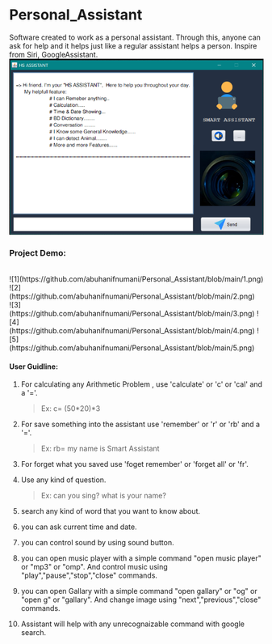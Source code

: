 # Personal_Assistant
Software created to work as a personal assistant. Through this, anyone can ask for help and it helps just like a regular assistant helps a person. Inspire from Siri, GoogleAssistant.
<br>
![Application UI](https://github.com/abuhanifnumani/Personal_Assistant/blob/main/0.png)
<br>

### Project Demo:
<br>
![1](https://github.com/abuhanifnumani/Personal_Assistant/blob/main/1.png)
<br>
![2](https://github.com/abuhanifnumani/Personal_Assistant/blob/main/2.png)
<br>
 ![3](https://github.com/abuhanifnumani/Personal_Assistant/blob/main/3.png)
![4](https://github.com/abuhanifnumani/Personal_Assistant/blob/main/4.png)
![5](https://github.com/abuhanifnumani/Personal_Assistant/blob/main/5.png)

#### User Guidline:
 1. For calculating any Arithmetic Problem , use 'calculate' or 'c' or 'cal' and a '='.
    > Ex: c= (50*20)*3
	
 2. For save something into the assistant use 'remember' or 'r' or 'rb' and a '='.
    > Ex: rb= my name is Smart Assistant

 3. For forget what you saved use 'foget remember' or 'forget all' or 'fr'.
	
 4. Use any kind of question.
    > Ex: can you sing?
         what is your name?
	
 5. search any kind of word that you want to know about.
	
 6. you can ask current time and date.
	
 7. you can control sound by using sound button.
	
 8. you can open music player with a simple command "open music player" or "mp3" or "omp". 
    And control music using "play","pause","stop","close" commands.
	
 9. you can open Gallary with a simple command "open gallary" or "og" or "open g" or "gallary". 
    And change image using "next","previous","close" commands.
	
 10. Assistant will help with any unrecognaizable command with google search.
